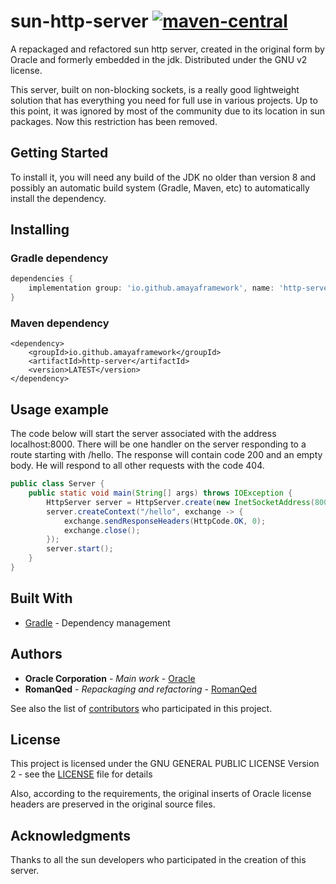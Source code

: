 # sun-http-server [![maven-central](https://img.shields.io/maven-central/v/io.github.amayaframework/http-server?color=blue)](https://repo1.maven.org/maven2/io/github/amayaframework/http-server/)

A repackaged and refactored sun http server, created in the original form by Oracle and formerly embedded in the jdk. 
Distributed under the GNU v2 license.

This server, built on non-blocking sockets, is a really good lightweight solution that has everything you need 
for full use in various projects. Up to this point, it was ignored by most of the community due to its location 
in sun packages. Now this restriction has been removed.

## Getting Started

To install it, you will need any build of the JDK no older than version 8 and 
possibly an automatic build system (Gradle, Maven, etc) to automatically 
install the dependency.

## Installing

### Gradle dependency

```Groovy
dependencies {
    implementation group: 'io.github.amayaframework', name: 'http-server', version: 'LATEST'
}
```

### Maven dependency
```
<dependency>
    <groupId>io.github.amayaframework</groupId>
    <artifactId>http-server</artifactId>
    <version>LATEST</version>
</dependency>
```

## Usage example

The code below will start the server associated with the address localhost:8000.
There will be one handler on the server responding to a route starting with /hello. 
The response will contain code 200 and an empty body.
He will respond to all other requests with the code 404.

```Java
public class Server {
    public static void main(String[] args) throws IOException {
        HttpServer server = HttpServer.create(new InetSocketAddress(8000), 0);
        server.createContext("/hello", exchange -> {
            exchange.sendResponseHeaders(HttpCode.OK, 0);
            exchange.close();
        });
        server.start();
    }
}
```

## Built With

* [Gradle](https://gradle.org) - Dependency management

## Authors
* **Oracle Corporation** - *Main work* - [Oracle](https://www.oracle.com)
* **RomanQed** - *Repackaging and refactoring* - [RomanQed](https://github.com/RomanQed)

See also the list of [contributors](https://github.com/AmayaFramework/sun-http-server/contributors) who participated in this project.

## License

This project is licensed under the GNU GENERAL PUBLIC LICENSE Version 2 - see the [LICENSE](LICENSE) file for details

Also, according to the requirements, the original inserts of Oracle 
license headers are preserved in the original source files.

## Acknowledgments

Thanks to all the sun developers who participated in the creation of this server.
